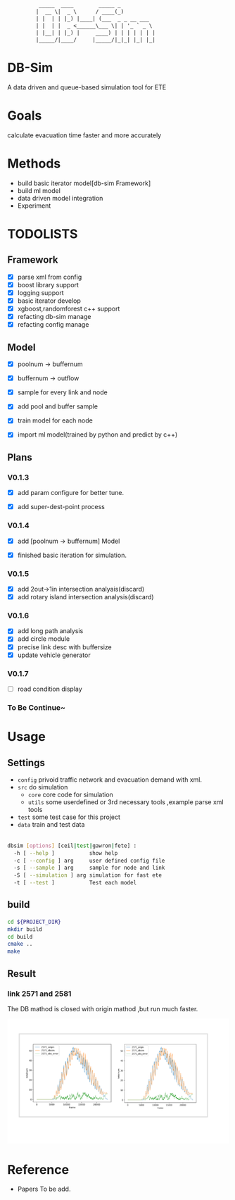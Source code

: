		  	  _____  ____        _____ _            
		  	 |  __ \|  _ \      / ____(_)           
		  	 | |  | | |_) |____| (___  _ _ __ ___   
		  	 | |  | |  _ <______\___ \| | '_ ` _ \  
		  	 | |__| | |_) |     ____) | | | | | | | 
		  	 |_____/|____/     |_____/|_|_| |_| |_| 

# DB-Sim
A data driven and  queue-based simulation tool for ETE 

# Goals
calculate evacuation time faster and  more accurately

# Methods
-  build basic iterator model[db-sim Framework]
-  build ml model
-  data driven model integration
-  Experiment

# TODOLISTS
## Framework
- [x] parse xml from config
- [x] boost library support
- [x] logging support
- [x] basic iterator develop
- [x] xgboost,randomforest c++ support
- [x] refacting db-sim manage
- [x] refacting config manage 

## Model
- [x] poolnum -> buffernum
- [x] buffernum -> outflow
- [x] sample for every link and node
- [x] add pool and buffer sample
- [x] train model for each node
- [x] import ml model(trained by python and predict by c++)


## Plans
### V0.1.3
- [x] add param configure for better tune.
- [x] add super-dest-point process


### V0.1.4
- [x] add [poolnum -> buffernum] Model
- [x] finished basic iteration for simulation.


### V0.1.5
- [x] add 2out->1in intersection analyais(discard)
- [x] add rotary island intersection analysis(discard)

### V0.1.6
- [x] add long path analysis
- [x] add circle module
- [x] precise link desc with buffersize
- [x] update vehicle generator

### V0.1.7
- [ ] road condition display

### To Be Continue~

# Usage
## Settings
- `config` privoid traffic network and evacuation demand with xml.
- `src` do simulation
    - `core` core code for simulation
    - `utils` some userdefined or 3rd necessary tools ,example parse xml tools
- `test` some test case for this project
- `data` train and test data

```bash

dbsim [options] [ceil|test|gawron|fete] :
  -h [ --help ]           show help
  -c [ --config ] arg     user defined config file
  -s [ --sample ] arg     sample for node and link
  -S [ --simulation ] arg simulation for fast ete
  -t [ --test ]           Test each model

```

## build
```bash
cd ${PROJECT_DIR}
mkdir build
cd build
cmake ..
make
```

## Result 
### link 2571 and 2581
The DB mathod is closed with origin mathod ,but run much faster.

![result](https://github.com/lzjqsdd/DB-Sim/blob/master/train/fig/compare.png)


# Reference
- Papers To be add.
